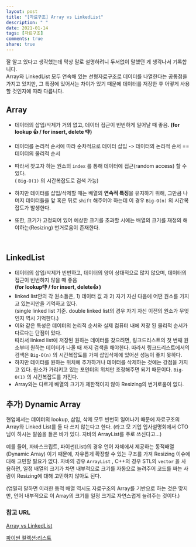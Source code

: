 ```yaml
---
layout: post
title: "[자료구조] Array vs LinkedList"
description: " "
date: 2021-01-14
tags: [자료구조]
comments: true
share: true
---
```



잘 알고 있다고 생각했는데 막상 말로 설명하려니 두서없이 말했던 게 생각나서 기록합니다.<br>Array와 LinkedList 모두 연속해 있는 선형자료구조로 데이터를 나열한다는 공통점을 가지고 있지만, 그 특징에 있어서는 차이가 있기 때문에 데이터를 저장한 후 어떻게 사용할 것인지에 따라 다릅니다.



## Array

- 데이터의 삽입/삭제가 거의 없고, 데이터 접근이 빈번하게 일어날 때 좋음. **(for lookup 👍 / for insert, delete 👎)**

- 데이터를 논리적 순서에 따라 순차적으로 데이터 삽입 -> 데이터의 논리적 순서 == 데이터의 물리적 순서

- 따라서 찾고자 하는 원소의 `index` 를 통해 데이터에 접근(random access) 할 수 있다. <br>( `Big-O(1)` 의 시간복잡도로 검색 가능)

- 하지만 데이터를 삽입/삭제할 때는 배열의 **연속적 특징**을 유지하기 위해, 그만큼 나머지 데이터들을 앞 혹은 뒤로 `shift` 해주어야 하는데 이 경우 `Big-O(n)` 의 시간복잡도가 발생한다.

- 또한, 크기가 고정되어 있어 예상한 크기를 초과할 시에는 배열의 크기를 재정의 해야하는(Resizing) 번거로움이 존재한다.

  ​



## LinkedList

- 데이터의 삽입/삭제가 빈번하고, 데이터의 양이 상대적으로 많지 않으며, 데이터의 접근이 빈번하지 않을 때 좋음 <br>**(for lookup👎 / for insert, delete👍 )**
- linked list안의 각 원소들은, 1) 데이터 값 과 2) 자기 자신 다음에 어떤 원소를 가지고 있는지만을 기억하고 있다.<br>(single linked list 기준. double linked list의 경우 자기 자신 이전의 원소가 무엇인지 역시 기억한다.)
- 이와 같은 특성은 데이터의 논리적 순서와 실제 컴퓨터 내에 저장 된 물리적 순서가 다르다는 단점이 있다.<br> 따라서 linked list에 저장된 원하는 데이터를 찾으려면, 링크드리스트의 첫 번째 원소부터 원하는 데이터가 나올 때 까지 검색을 해야한다. 따라서 링크드리스트에서의 검색은 `Big-O(n)` 의 시간복잡도를 가져 삽입삭제에 있어선 성능이 좋지 못하다.
- 하지만 데이터를 원하는 위치에 추가하거나 데이터를 삭제하는 것에는 강점을 가지고 있다. 원소가 가리키고 있는 포인터의 위치만 조정해주면 되기 때문이다. `Big-O(1)` 의 시간복잡도를 가진다.
- Array와는 다르게 배열의 크기가 제한적이지 않아 Resizing의 번거로움이 없다.





## 추가) Dynamic Array

현업에서는 데이터의 lookup, 삽입, 삭제 모두 빈번히 일어나기 때문에 자료구조의 Array와 Linked List를 둘 다 쓰지 않는다고 한다. (라고 모 기업 입사설명회에서 CTO님이 하시는 말씀을 들은 바가 있다. 자바의 ArrayList를 주로 쓰신다고...)

예를 들어, 자바스크립트, 파이썬(List)의 경우 언어 자체에서 제공하는 동적배열(Dynamic Array) 이기 때문에, 자유롭게 확장할 수 있는 구조를 가져 Resizing 이슈에 대해 고민할 필요가 없다. 자바의 경우 `ArrayList` , C++의 경우 STL의 `vector` 을 사용하면, 일정 배열의 크기가 차면 내부적으로 크기를 자동으로 늘려주어 코드를 짜는 사람이 Resizing에 대해 고민하지 않아도 된다.

(엄밀히 말하면 이러한 동적 배열 역시도 자료구조의 Array를 기반으로 하는 것은 맞지만, 언어 내부적으로 이 Array의 크기를 일정 크기로 자연스럽게 늘려주는 것이다.)



### 참고 URL

[Array vs LinkedList](https://github.com/JaeYeopHan/Interview_Question_for_Beginner/tree/master/DataStructure#array-vs-linkedlist)

[파이썬 컬렉션:리스트](http://pythonstudy.xyz/python/article/12-%EC%BB%AC%EB%A0%89%EC%85%98--List)

